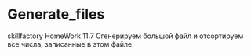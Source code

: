 # Generate_files
skillfactory HomeWork 11.7
Сгенерируем большой файл и отсортируем все числа, записанные в этом файле.
